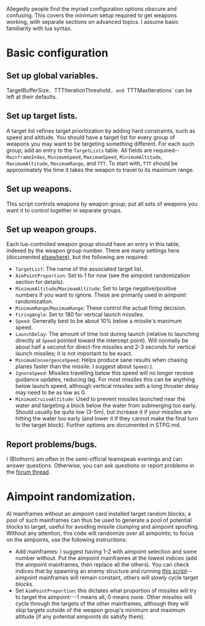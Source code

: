 Allegedly people find the myriad configuration options obscure and confusing. This covers the minimum setup required to get weapons working, with separate sections on advanced topics. I assume basic familiarity with lua syntax.

# Basic configuration
## Set up global variables.
TargetBufferSize`, `TTTIterationThreshold`, and `TTTMaxIterations` can be left at their defaults.

## Set up target lists.
A target list refines target prioritization by adding hard constraints, such as speed and altitude. You should have a target list for every group of weapons you may want to be targeting something different. For each such group, add an entry to the `TargetLists` table. All fields are required--`MainframeIndex`, `MinimumSpeed`, `MaximumSpeed`, `MinimumAltitude`, `MaximumAltitude`, `MaximumRange`, and `TTT`. To start with, `TTT` should be approximately the time it takes the weapon to travel to its maximum range.
## Set up weapons.
This script controls weapons by weapon group; put all sets of weapons you want it to control together in separate groups.
## Set up weapon groups.
Each lua-controlled weapon group should have an entry in this table, indexed by the weapon group number. There are many settings here (documented [elsewhere](https://github.com/Blothorn/FTD/blob/master/WeaponGuidance/STPG.md)), but the following are required:
+ `TargetList`: The name of the associated target list.
+ `AimPointProportion`: Set to 1 for now (see the aimpoint randomization section for details).
+ `MinimumAltitude`/`MaximumAltitude`: Set to large negative/positive numbers if you want to ignore. These are primarily used in aimpoint randomization.
+ `MinimumRange`/`MaximumRange`: These control the actual firing decision.
+ `FiringAngle`: Set to 180 for vertical launch missiles.
+ `Speed`: Generally best to be about 10% below a missile's maximum speed.
+ `LaunchDelay`: The amount of time lost during launch (relative to launching directly at `Speed` pointed toward the intercept point). Will normally be about half a second for direct-fire missiles and 2-3 seconds for vertical launch missiles; it is not important to be exact.
+ `MinimumConvergenceSpeed`: Helps produce sane results when chasing planes faster than the missile. I suggest about `Speed/2`.
+ `IgnoreSpeed`: Missiles travelling below this speed will no longer receive guidance updates, reducing lag. For most missiles this can be anything below launch speed, although vertical missiles with a long thruster delay may need to be as low as 0.
+ `MinimumCruiseAltitude`: Used to prevent missiles launched near the water and targeting a block below the water from submerging too early. Should usually be quite low (3-5m), but increase it if your missiles are hitting the water too early (and lower it if they cannot make the final turn to the target block).
Further options are documented in STPG.md.
## Report problems/bugs.
I (Blothorn) am often in the semi-official teamspeak evenings and can answer questions. Otherwise, you can ask questions or report problems in the [forum thread](http://www.fromthedepthsgame.com/forum/showthread.php?tid=8960).

# Aimpoint randomization.
AI mainframes without an aimpoint card installed target random blocks; a pool of such mainframes can thus be used to generate a pool of potential blocks to target, useful for avoiding missile clumping and aimpoint spoofing. Without any attention, this code will randomize over all aimpoints; to focus on the aimpoints, use the following instructions:
+ Add mainframes: I suggest having 1-2 with aimpoint selection and some number without. Put the aimpoint mainframes at the lowest indices (add the aimpoint mainframes, then replace all the others). You can check indices that by spawning an enemy structure and running [this script](https://raw.githubusercontent.com/Blothorn/FTD/master/Utilities/MainframeIdentification.txt)--aimpoint mainframes will remain constant, others will slowly cycle target blocks.
+ Set `AimPointProportion`: this dictates what proportion of missiles will try to target the aimpoint---1 means all, 0 means none. Other missiles will cycle through the targets of the other mainframes, although they will skip targets outside of the weapon group's minimum and maximum altitude (if any potential aimpoints do satisfy them).
